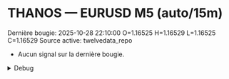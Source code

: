 # THANOS — EURUSD M5 (auto/15m)
Dernière bougie: 2025-10-28 22:10:00  O=1.16525  H=1.16529  L=1.16525  C=1.16529
Source active: twelvedata_repo

- Aucun signal sur la dernière bougie.

<details><summary>Debug</summary>

- TD_API_KEY manquant.

</details>